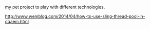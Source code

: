my pet project to play with different technologies.

http://www.wemblog.com/2014/04/how-to-use-sling-thread-pool-in-cqaem.html
